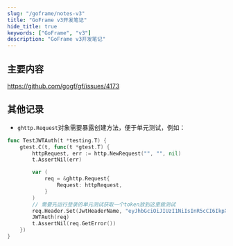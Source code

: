```yaml
---
slug: "/goframe/notes-v3"
title: "GoFrame v3开发笔记"
hide_title: true
keywords: ["GoFrame", "v3"]
description: "GoFrame v3开发笔记"
---
```


## 主要内容

https://github.com/gogf/gf/issues/4173


## 其他记录

- `ghttp.Request`对象需要暴露创建方法，便于单元测试，例如：

```go
func TestJWTAuth(t *testing.T) {
    gtest.C(t, func(t *gtest.T) {
        httpRequest, err := http.NewRequest("", "", nil)
        t.AssertNil(err)

        var (
            req = &ghttp.Request{
                Request: httpRequest,
            }
        )
        // 需要先运行登录的单元测试获取一个token放到这里做测试
        req.Header.Set(JwtHeaderName, "eyJhbGciOiJIUzI1NiIsInR5cCI6IkpXVCJ9.eyJ1c2VybmFtZSI6ImFkbWluIiwiZXhwIjoxNzQ1NDYwOTA5LCJuYmYiOjE3NDUzNzQ1MDksImlhdCI6MTc0NTM3NDUwOX0.CeTIWUBFboHmX_TGEyqnCvSXf8tBZpmouP3ucYYDvic")
        JWTAuth(req)
        t.AssertNil(req.GetError())
    })
}
```